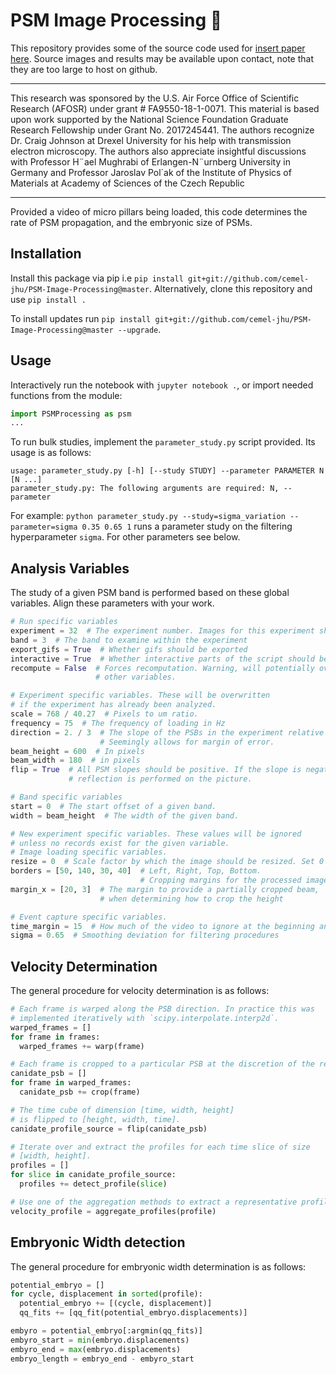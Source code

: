 # PSM Image Processing :movie_camera:

This repository provides some of the source code used for [insert paper here](#).
Source images and results may be available upon contact, note that they are too
large to host on github.

---

This research was sponsored by the U.S. Air Force Office of Scientific Research
(AFOSR) under grant \# FA9550-18-1-0071. This material is based upon work
supported by the National Science Foundation Graduate Research Fellowship under
Grant No. 2017245441. The authors recognize Dr. Craig Johnson at Drexel
University for his help with transmission electron microscopy. The authors also
appreciate insightful discussions with Professor H¨ael Mughrabi of
Erlangen-N¨urnberg University in Germany and Professor Jaroslav Pol´ak of the
Institute of Physics of Materials at Academy of Sciences of the Czech Republic

---

Provided a video of micro pillars being loaded, this code determines the rate
of PSM propagation, and the embryonic size of PSMs.

## Installation

Install this package via pip i.e `pip install git+git://github.com/cemel-jhu/PSM-Image-Processing@master`.
Alternatively, clone this repository and use `pip install .`

To install updates run `pip install git+git://github.com/cemel-jhu/PSM-Image-Processing@master --upgrade`.

## Usage

Interactively run the notebook with `jupyter notebook .`, or import needed functions from the module:
```python
import PSMProcessing as psm
...
```

To run bulk studies, implement the `parameter_study.py` script provided. Its usage is as follows:

```text
usage: parameter_study.py [-h] [--study STUDY] --parameter PARAMETER N [N ...]
parameter_study.py: The following arguments are required: N, --parameter
```

For example: `python parameter_study.py --study=sigma_variation
--parameter=sigma 0.35 0.65 1` runs a parameter study on the filtering
hyperparameter `sigma`. For other parameters see below.

## Analysis Variables
The study of a given PSM band is performed based on these global variables.
Align these parameters with your work.
```python
# Run specific variables
experiment = 32  # The experiment number. Images for this experiment should be in folder {experiment}/
band = 3  # The band to examine within the experiment
export_gifs = True  # Whether gifs should be exported
interactive = True  # Whether interactive parts of the script should be run.
recompute = False  # Forces recomputation. Warning, will potentially overwrite
                   # other variables.

# Experiment specific variables. These will be overwritten
# if the experiment has already been analyzed.
scale = 768 / 40.27  # Pixels to um ratio.
frequency = 75  # The frequency of loading in Hz
direction = 2. / 3  # The slope of the PSBs in the experiment relative to the image.
                    # Seemingly allows for margin of error.
beam_height = 600  # In pixels
beam_width = 180  # in pixels
flip = True  # All PSM slopes should be positive. If the slope is negative, a
             # reflection is performed on the picture.

# Band specific variables
start = 0  # The start offset of a given band.
width = beam_height  # The width of the given band.

# New experiment specific variables. These values will be ignored
# unless no records exist for the given variable.
# Image loading specific variables.
resize = 0  # Scale factor by which the image should be resized. Set 0 for no resizing.
borders = [50, 140, 30, 40]  # Left, Right, Top, Bottom.
                             # Cropping margins for the processed images.
margin_x = [20, 3]  # The margin to provide a partially cropped beam,
                    # when determining how to crop the height

# Event capture specific variables.
time_margin = 15  # How much of the video to ignore at the beginning and end
sigma = 0.65  # Smoothing deviation for filtering procedures
```

## Velocity Determination
The general procedure for velocity determination is as follows:
```python
# Each frame is warped along the PSB direction. In practice this was
# implemented iteratively with `scipy.interpolate.interp2d`.
warped_frames = []
for frame in frames:
  warped_frames += warp(frame)

# Each frame is cropped to a particular PSB at the discretion of the researcher.
canidate_psb = []
for frame in warped_frames:
  canidate_psb += crop(frame)

# The time cube of dimension [time, width, height]
# is flipped to [height, width, time].
canidate_profile_source = flip(canidate_psb)

# Iterate over and extract the profiles for each time slice of size
# [width, height].
profiles = []
for slice in canidate_profile_source:
  profiles += detect_profile(slice)

# Use one of the aggregation methods to extract a representative profile.
velocity_profile = aggregate_profiles(profile)
```

## Embryonic Width detection
The general procedure for embryonic width determination is as follows:
```python
potential_embryo = []
for cycle, displacement in sorted(profile):
  potential_embryo += [(cycle, displacement)]
  qq_fits += [qq_fit(potential_embryo.displacements)]

embyro = potential_embryo[:argmin(qq_fits)]
embyro_start = min(embryo.displacements)
embyro_end = max(embryo.displacements)
embryo_length = embryo_end - embyro_start
```
